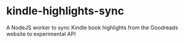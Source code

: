 # kindle-highlights-sync

A NodeJS worker to sync Kindle book highlights from the Goodreads website to experimental API

